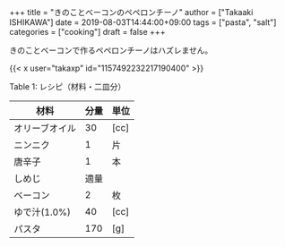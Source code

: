 +++
title = "きのことベーコンのペペロンチーノ"
author = ["Takaaki ISHIKAWA"]
date = 2019-08-03T14:44:00+09:00
tags = ["pasta", "salt"]
categories = ["cooking"]
draft = false
+++

きのことベーコンで作るペペロンチーノはハズレません。  

{{< x user="takaxp" id="1157492232217190400" >}}  

<div class="table-caption">
  <span class="table-number">Table 1</span>:
  レシピ（材料・二皿分）
</div>

| 材料      | 分量 | 単位 |
|---------|----|----|
| オリーブオイル | 30  | [cc] |
| ニンニク  | 1   | 片   |
| 唐辛子    | 1   | 本   |
| しめじ    | 適量 |      |
| ベーコン  | 2   | 枚   |
| ゆで汁(1.0%) | 40  | [cc] |
| パスタ    | 170 | [g]  |
